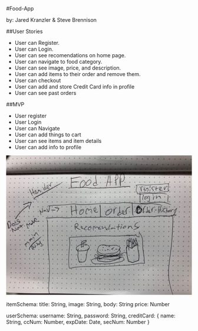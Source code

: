 #Food-App

by: Jared Kranzler & Steve Brennison

##User Stories
* User can Register.
* User can Login.
* User can see recomendations on home page.
* User can navigate to food category.
* User can see image, price, and description.
* User can add items to their order and remove them.
* User can checkout
* User can add and store Credit Card info in profile
* User can see past orders

##MVP
* User register
* User Login
* User can Navigate
* User can add things to cart
* User can see items and item details
* User can add info to profile


![alt text](https://github.com/jaredkranzler/project2_food_app/blob/master/Wireframe/wireframe.jpg)

itemSchema:
  title: String,
  image: String,
  body: String
  price: Number

userSchema:
  username: String,
  password: String,
  creditCard: {
    name: String,
    ccNum: Number,
    expDate: Date,
    secNum: Number
    }